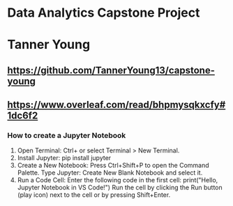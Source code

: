 # Data Analytics Capstone Project
# Tanner Young
## https://github.com/TannerYoung13/capstone-young
## https://www.overleaf.com/read/bhpmysqkxcfy#1dc6f2

### How to create a Jupyter Notebook
1. Open Terminal: Ctrl+ or select Terminal > New Terminal.
2. Install Jupyter: pip install jupyter
3. Create a New Notebook: Press Ctrl+Shift+P to open the Command Palette.
Type Jupyter: Create New Blank Notebook and select it.
4. Run a Code Cell: Enter the following code in the first cell:
print("Hello, Jupyter Notebook in VS Code!")
Run the cell by clicking the Run button (play icon) next to the cell or by pressing Shift+Enter.